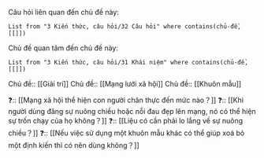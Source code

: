 Câu hỏi liên quan đến chủ đề này:
```dataview
List from "3 Kiến thức, câu hỏi/32 Câu hỏi" where contains(chủ-đề,[[]]) 
```

Chủ đề quan tâm đến chủ đề này:
```dataview
List from "3 Kiến thức, câu hỏi/31 Khái niệm" where contains(chủ-đề,[[]]) 
```

Chủ đề:: [[Giải trí]]
Chủ đề:: [[Mạng lưới xã hội]] 
Chủ đề:: [[Khuôn mẫu]]
 
❓:: [[Mạng xã hội thể hiện con người chân thực đến mức nào？]]
❓:: [[Khi người dùng đăng sự nuông chiều hoặc nỗi đau đẹp lên mạng, nó có thể hiện sự trốn chạy của họ không？]]
❓:: [[Liệu có cần phải lo lắng về sự nuông chiều？]]
❓:: [[Nếu việc sử dụng một khuôn mẫu khác có thể giúp xoá bỏ một định kiến thì có nên dùng không？]]
